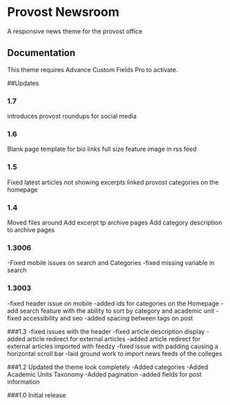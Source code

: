 # Provost Newsroom

A responsive news theme for the provost office

## Documentation
This theme requires Advance Custom Fields Pro to activate.

##Updates

### 1.7
introduces provost roundups for social media

### 1.6
Blank page template for bio links
full size feature image in rss feed

### 1.5
Fixed latest articles not showing excerpts
linked provost categories on the homepage

### 1.4
  Moved files around
  Add excerpt tp archive pages
  Add category description to archive pages

### 1.3006
-Fixed mobile issues on search and Categories
-fixed missing variable in search

### 1.3003
-fixed header issue on mobile
-added ids for categories on the Homepage
-add search feature with the ability to sort by category and academic unit
-fixed accessibility and seo
-added spacing between tags on post


###1.3
-fixed issues with the header
-fixed article description display
-added article redirect for external articles
-added article redirect for external articles imported with feedzy
-fixed issue with padding causing a horizontal scroll bar
-laid ground work to import news feeds of the colleges


###1.2
Updated the theme look completely
-Added categories
-Added Academic Units Taxonomy
-Added pagination
-added fields for post information

###1.0
Initial release
